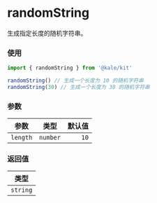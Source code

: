 # randomString

生成指定长度的随机字符串。

### 使用

```ts
import { randomString } from '@kale/kit'

randomString() // 生成一个长度为 10 的随机字符串
randomString(30) // 生成一个长度为 30 的随机字符串
```

### 参数

| 参数     |   类型   | 默认值 |
| -------- | :------: | -----: |
| `length` | `number` |   `10` |

### 返回值

|   类型   |
| :------: |
| `string` |
